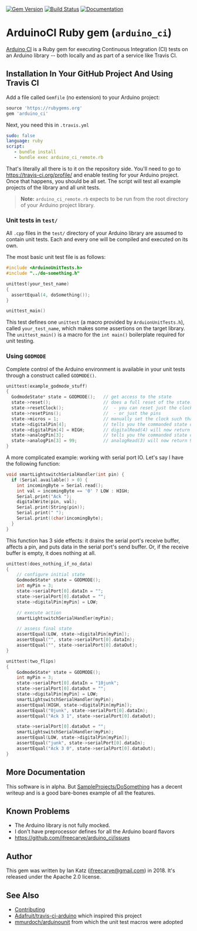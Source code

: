 [![Gem Version](https://badge.fury.io/rb/arduino_ci.svg)](https://rubygems.org/gems/arduino_ci)
[![Build Status](https://travis-ci.org/ifreecarve/arduino_ci.svg)](https://travis-ci.org/ifreecarve/arduino_ci)
[![Documentation](http://img.shields.io/badge/docs-rdoc.info-blue.svg)](http://www.rubydoc.info/gems/arduino_ci/0.1.4)

# ArduinoCI Ruby gem (`arduino_ci`)

[Arduino CI](https://github.com/ifreecarve/arduino_ci) is a Ruby gem for executing Continuous Integration (CI) tests on an Arduino library -- both locally and as part of a service like Travis CI.


## Installation In Your GitHub Project And Using Travis CI

Add a file called `Gemfile` (no extension) to your Arduino project:

```ruby
source 'https://rubygems.org'
gem 'arduino_ci'
```

Next, you need this in `.travis.yml`

```yaml
sudo: false
language: ruby
script:
   - bundle install
   - bundle exec arduino_ci_remote.rb
```

That's literally all there is to it on the repository side.  You'll need to go to https://travis-ci.org/profile/ and enable testing for your Arduino project.  Once that happens, you should be all set.  The script will test all example projects of the library and all unit tests.

> **Note:** `arduino_ci_remote.rb` expects to be run from the root directory of your Arduino project library.

### Unit tests in `test/`

All `.cpp` files in the `test/` directory of your Arduino library are assumed to contain unit tests.  Each and every one will be compiled and executed on its own.

The most basic unit test file is as follows:

```C++
#include <ArduinoUnitTests.h>
#include "../do-something.h"

unittest(your_test_name)
{
  assertEqual(4, doSomething());
}

unittest_main()
```

This test defines one `unittest` (a macro provided by `ArduionUnitTests.h`), called `your_test_name`, which makes some assertions on the target library.  The `unittest_main()` is a macro for the `int main()` boilerplate required for unit testing.


### Using `GODMODE`

Complete control of the Arduino environment is available in your unit tests through a construct called `GODMODE()`.

```C++
unittest(example_godmode_stuff)
{
  GodmodeState* state = GODMODE();   // get access to the state
  state->reset();                    // does a full reset of the state.
  state->resetClock();               //  - you can reset just the clock (to zero)
  state->resetPins();                //  - or just the pins
  state->micros = 1;                 // manually set the clock such that micros() returns 1
  state->digitalPin[4];              // tells you the commanded state of digital pin 4
  state->digitalPin[4] = HIGH;       // digitalRead(4) will now return HIGH
  state->analogPin[3];               // tells you the commanded state of analog pin 3
  state->analogPin[3] = 99;          // analogRead(3) will now return 99
}
```

A more complicated example: working with serial port IO.  Let's say I have the following function:

```C++
void smartLightswitchSerialHandler(int pin) {
  if (Serial.available() > 0) {
    int incomingByte = Serial.read();
    int val = incomingByte == '0' ? LOW : HIGH;
    Serial.print("Ack ");
    digitalWrite(pin, val);
    Serial.print(String(pin));
    Serial.print(" ");
    Serial.print((char)incomingByte);
  }
}
```

This function has 3 side effects: it drains the serial port's receive buffer, affects a pin, and puts data in the serial port's send buffer.  Or, if the receive buffer is empty, it does nothing at all.

```C++
unittest(does_nothing_if_no_data)
{
    // configure initial state
    GodmodeState* state = GODMODE();
    int myPin = 3;
    state->serialPort[0].dataIn = "";
    state->serialPort[0].dataOut = "";
    state->digitalPin[myPin] = LOW;

    // execute action
    smartLightswitchSerialHandler(myPin);

    // assess final state
    assertEqual(LOW, state->digitalPin[myPin]);
    assertEqual("", state->serialPort[0].dataIn);
    assertEqual("", state->serialPort[0].dataOut);
}

unittest(two_flips)
{
    GodmodeState* state = GODMODE();
    int myPin = 3;
    state->serialPort[0].dataIn = "10junk";
    state->serialPort[0].dataOut = "";
    state->digitalPin[myPin] = LOW;
    smartLightswitchSerialHandler(myPin);
    assertEqual(HIGH, state->digitalPin[myPin]);
    assertEqual("0junk", state->serialPort[0].dataIn);
    assertEqual("Ack 3 1", state->serialPort[0].dataOut);

    state->serialPort[0].dataOut = "";
    smartLightswitchSerialHandler(myPin);
    assertEqual(LOW, state->digitalPin[myPin]);
    assertEqual("junk", state->serialPort[0].dataIn);
    assertEqual("Ack 3 0", state->serialPort[0].dataOut);
}
```

## More Documentation

This software is in alpha.  But [SampleProjects/DoSomething](SampleProjects/DoSomething) has a decent writeup and is a good bare-bones example of all the features.

## Known Problems

* The Arduino library is not fully mocked.
* I don't have preprocessor defines for all the Arduino board flavors
* https://github.com/ifreecarve/arduino_ci/issues


## Author

This gem was written by Ian Katz (ifreecarve@gmail.com) in 2018.  It's released under the Apache 2.0 license.


## See Also

* [Contributing](CONTRIBUTING.md)
* [Adafruit/travis-ci-arduino](https://github.com/adafruit/travis-ci-arduino) which inspired this project
* [mmurdoch/arduinounit](https://github.com/mmurdoch/arduinounit) from which the unit test macros were adopted
